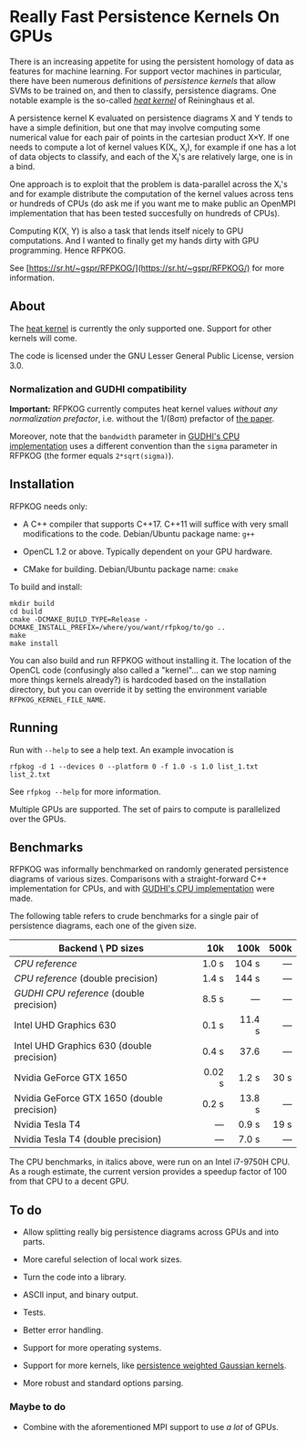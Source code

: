 # Really Fast Persistence Kernels On GPUs

There is an increasing appetite for using the persistent homology of
data as features for machine learning. For support vector machines in
particular, there have been numerous definitions of *persistence
kernels* that allow SVMs to be trained on, and then to classify,
persistence diagrams. One notable example is the so-called [*heat
kernel*](https://doi.org/10.1109/CVPR.2015.7299106) of Reininghaus et
al.

A persistence kernel K evaluated on persistence diagrams X and Y tends
to have a simple definition, but one that may involve computing some
numerical value for each pair of points in the cartesian product
X×Y. If one needs to compute a lot of kernel values K(Xᵢ, Xⱼ), for
example if one has a lot of data objects to classify, and each of the
Xⱼ's are relatively large, one is in a bind.

One approach is to exploit that the problem is data-parallel across
the Xᵢ's and for example distribute the computation of the kernel
values across tens or hundreds of CPUs (do ask me if you want me to
make public an OpenMPI implementation that has been tested succesfully
on hundreds of CPUs).

Computing K(X, Y) is also a task that lends itself nicely to GPU
computations. And I wanted to finally get my hands dirty with GPU
programming. Hence RFPKOG.

See [https://sr.ht/~gspr/RFPKOG/](https://sr.ht/~gspr/RFPKOG/) for
more information.

## About

The [heat kernel](https://doi.org/10.1109/CVPR.2015.7299106) is
currently the only supported one. Support for other kernels will come.

The code is licensed under the GNU Lesser General Public License,
version 3.0.

### Normalization and GUDHI compatibility

**Important:** RFPKOG currently computes heat kernel values *without
any normalization prefactor*, i.e. without the 1/(8σπ) prefactor of
[the paper](https://doi.org/10.1109/CVPR.2015.7299106).

Moreover, note that the `bandwidth` parameter in [GUDHI's CPU
implementation](https://gudhi.inria.fr/python/latest/representations.html#gudhi.representations.kernel_methods.PersistenceScaleSpaceKernel)
uses a different convention than the `sigma` parameter in RFPKOG (the
former equals `2*sqrt(sigma)`).

## Installation

RFPKOG needs only:

 * A C++ compiler that supports C++17. C++11 will suffice with very
   small modifications to the code. Debian/Ubuntu package name: `g++`
 
 * OpenCL 1.2 or above. Typically dependent on your GPU hardware.
 
 * CMake for building. Debian/Ubuntu package name: `cmake`
 

To build and install:

```
mkdir build
cd build
cmake -DCMAKE_BUILD_TYPE=Release -DCMAKE_INSTALL_PREFIX=/where/you/want/rfpkog/to/go ..
make
make install
```

You can also build and run RFPKOG without installing it. The location
of the OpenCL code (confusingly also called a "kernel"… can we stop
naming more things kernels already?) is hardcoded based on the
installation directory, but you can override it by setting the
environment variable `RFPKOG_KERNEL_FILE_NAME`.

## Running

Run with `--help` to see a help text. An example invocation is
```
rfpkog -d 1 --devices 0 --platform 0 -f 1.0 -s 1.0 list_1.txt list_2.txt
```

See `rfpkog --help` for more information.

Multiple GPUs are supported. The set of pairs to compute is
parallelized over the GPUs.

## Benchmarks

RFPKOG was informally benchmarked on randomly generated persistence
diagrams of various sizes. Comparisons with a straight-forward C++
implementation for CPUs, and with [GUDHI's CPU
implementation](https://gudhi.inria.fr/python/latest/representations.html#gudhi.representations.kernel_methods.PersistenceScaleSpaceKernel)
were made.

The following table refers to crude benchmarks for a single pair of
persistence diagrams, each one of the given size.

| Backend \\ PD sizes                           | 10k       | 100k      | 500k      |
|-----------------------------------------------|----------:|----------:|----------:|
| *CPU reference*                               | 1.0 s     | 104 s     | —         |
| *CPU reference* (double precision)            | 1.4 s     | 144 s     | —         |
| *GUDHI CPU reference* (double precision)      | 8.5 s     | —         | —         |
| Intel UHD Graphics 630                        | 0.1 s     | 11.4 s    | —         |
| Intel UHD Graphics 630 (double precision)     | 0.4 s     | 37.6      | —         |
| Nvidia GeForce GTX 1650                       | 0.02 s    | 1.2 s     | 30 s      |
| Nvidia GeForce GTX 1650 (double precision)    | 0.2 s     | 13.8 s    | —         |
| Nvidia Tesla T4                               | —         | 0.9 s     | 19 s      |
| Nvidia Tesla T4 (double precision)            | —         | 7.0 s     | —         |

The CPU benchmarks, in italics above, were run on an Intel i7-9750H
CPU. As a rough estimate, the current version provides a speedup
factor of 100 from that CPU to a decent GPU.

## To do

 * Allow splitting really big persistence diagrams across GPUs and
   into parts.
   
 * More careful selection of local work sizes.
   
 * Turn the code into a library.
 
 * ASCII input, and binary output.
 
 * Tests.
 
 * Better error handling.
 
 * Support for more operating systems.

 * Support for more kernels, like [persistence weighted Gaussian
   kernels](http://proceedings.mlr.press/v48/kusano16.html).

 * More robust and standard options parsing.

### Maybe to do

 * Combine with the aforementioned MPI support to use *a lot* of GPUs.
